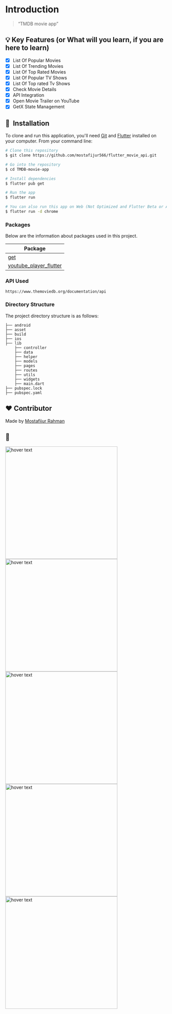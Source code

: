 # Introduction

> “TMDB movie app”

## :bulb: Key Features (or What will you learn, if you are here to learn)

- [x] List Of Popular Movies
- [x] List Of Trending Movies
- [x] List Of Top Rated Movies
- [x] List Of Popular TV Shows
- [x] List Of Top rated Tv Shows
- [x] Check Movie Details
- [x] API Integration
- [x] Open Movie Trailer on YouTube
- [x] GetX State Management

## 🚀 &nbsp;Installation

To clone and run this application, you'll need [Git](https://git-scm.com) and [Flutter](https://flutter.dev/docs/get-started/install) installed on your computer. From your command line:

```bash
# Clone this repository
$ git clone https://github.com/mostafijur566/flutter_movie_api.git

# Go into the repository
$ cd TMDB-movie-app

# Install dependencies
$ flutter pub get

# Run the app
$ flutter run

# You can also run this app on Web (Not Optimized and Flutter Beta or Above Channel Required)
$ flutter run -d chrome
```

### Packages

Below are the information about packages used in this project.

| Package                                                                          |
| -------------------------------------------------------------------------------- | 
| [get](https://pub.dev/packages/get)                                              |
| [youtube_player_flutter](https://pub.dev/packages/youtube_player_flutter)        |

### API Used

`https://www.themoviedb.org/documentation/api`

### Directory Structure

The project directory structure is as follows:

```
├── android
├── asset
├── build
├── ios
├── lib
    ├── controller
    ├── data
    ├── helper
    ├── models
    ├── pages
    ├── routes
    ├── utils
    ├── widgets
    ├── main.dart
├── pubspec.lock
├── pubspec.yaml

```

## :heart: Contributor

Made by [Mostafijur Rahman](https://github.com/mostafijur566)

## :camera_flash:

<img src="ss.1.PNG" width="350" title="hover text">   <img src="ss.2.PNG" width="350" title="hover text">
<img src="ss.3.PNG" width="350" title="hover text">   <img src="ss.4.PNG" width="350" title="hover text">
<img src="ss.5.PNG" width="350" title="hover text">   